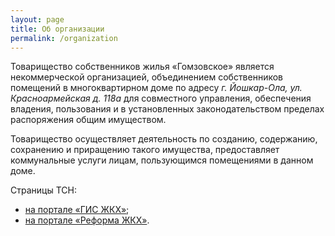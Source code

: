```yaml
---
layout: page
title: Об организации
permalink: /organization
---
```


Товарищество собственников жилья «Гомзовское» является некоммерческой организацией, объединением собственников помещений в многоквартирном доме по адресу *г. Йошкар-Ола, ул. Красноармейская д. 118а* для совместного управления, обеспечения владения, пользования и в установленных законодательством пределах распоряжения общим имуществом. 

Товарищество осуществляет деятельность по созданию, содержанию, сохранению и приращению такого имущества, предоставляет коммунальные услуги лицам, пользующимся помещениями в данном доме.

Страницы ТСН:

- [на портале «ГИС ЖКХ»](https://dom.gosuslugi.ru/#!/organizationView/38de4407-f715-403c-961a-d16d4a2bc9e7);
- [на портале «Реформа ЖКХ»](https://www.reformagkh.ru/mymanager/profile/houses-under-management/8605746).